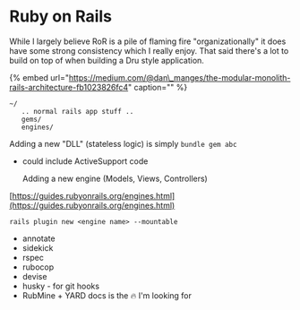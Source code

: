 # Ruby on Rails

While I largely believe RoR is a pile of flaming fire "organizationally" it does have some strong consistency which I really enjoy. That said there's a lot to build on top of when building a Dru style application.

{% embed url="https://medium.com/@dan\_manges/the-modular-monolith-rails-architecture-fb1023826fc4" caption="" %}

```text
~/
   .. normal rails app stuff ..
   gems/
   engines/
```

Adding a new "DLL" \(stateless logic\) is simply `bundle gem abc`

* could include ActiveSupport code

  Adding a new engine \(Models, Views, Controllers\)

[https://guides.rubyonrails.org/engines.html](https://guides.rubyonrails.org/engines.html)

`rails plugin new <engine name> --mountable`

* annotate
* sidekick
* rspec
* rubocop
* devise
* husky - for git hooks
* RubMine + YARD docs is the :fire: I'm looking for

